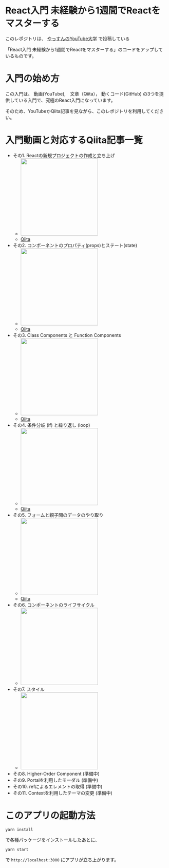 # React入門 未経験から1週間でReactをマスターする

このレポジトリは、 [やっすんのYouTube大学](https://www.youtube.com/channel/UCajrdoGzHzDogrNrLYYmGsg/) で投稿している

「React入門 未経験から1週間でReactをマスターする」のコードをアップしているものです。

# 入門の始め方

この入門は、 動画(YouTube),　文章（Qiita）， 動くコード(GitHub) の3つを提供している入門で、究極のReact入門になっています。

そのため、YouTubeかQiita記事を見ながら、このレポジトリを利用してください。


# 入門動画と対応するQiita記事一覧

- その1. Reactの新規プロジェクトの作成と立ち上げ
  - [<img width="240" src="https://img.youtube.com/vi/lEEC_NuIGQc/0.jpg">](https://youtu.be/lEEC_NuIGQc)
  - [Qiita](https://qiita.com/yassun-youtube/items/2ae26050efd2133c2286)
- その2. コンポーネントのプロパティ(props)とステート(state)
  - [<img width="240" src="https://img.youtube.com/vi/8KV1CBcB2Yg/0.jpg">](https://youtu.be/8KV1CBcB2Yg)
  - [Qiita](https://qiita.com/yassun-youtube/items/ca91e2f9905fb8ca62d0)
- その3. Class Components と Function Components
  - [<img width="240" src="https://img.youtube.com/vi/ve85ejcYiZ0/0.jpg">](https://youtu.be/ve85ejcYiZ0)
  - [Qiita](https://qiita.com/yassun-youtube/items/2ed8601e4fa477726705)
- その4. 条件分岐 (if) と繰り返し (loop)
  - [<img width="240" src="https://img.youtube.com/vi/ZLEMN2pCE8E/0.jpg">](https://youtu.be/ZLEMN2pCE8E)
  - [Qiita](https://qiita.com/yassun-youtube/items/9474b1681958e2ab0f25)
- その5. フォームと親子間のデータのやり取り
  - [<img width="240" src="https://img.youtube.com/vi/kEBP9WhifX0/0.jpg">](https://youtu.be/kEBP9WhifX0)
  - [Qiita](https://qiita.com/yassun-youtube/items/545e7d9c98fe919dc394)
- その6. コンポーネントのライフサイクル
  - [<img width="240" src="https://img.youtube.com/vi/SKrnW7PRBdk/0.jpg">](https://youtu.be/SKrnW7PRBdk)
- その7. スタイル
  - [<img width="240" src="https://img.youtube.com/vi/VxwI2tavv_M/0.jpg">](https://youtu.be/VxwI2tavv_M)
- その8. Higher-Order Component (準備中)
- その9. Portalを利用したモーダル (準備中)
- その10. refによるエレメントの取得 (準備中)
- その11. Contextを利用したテーマの変更 (準備中)

# このアプリの起動方法

```
yarn install
```

で各種パッケージをインストールしたあとに、

```
yarn start
```

で `http://localhost:3000` にアプリが立ち上がります。

